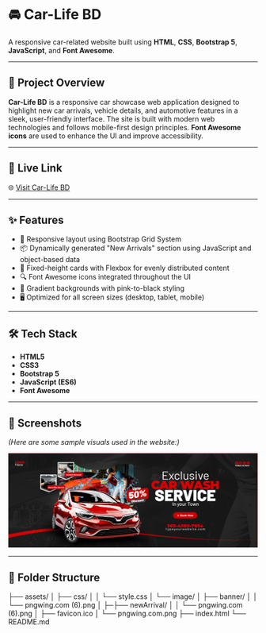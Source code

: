 # 🚘 Car-Life BD

A responsive car-related website built using **HTML**, **CSS**, **Bootstrap 5**, **JavaScript**, and **Font Awesome**.

---

## 🔧 Project Overview

**Car-Life BD** is a responsive car showcase web application designed to highlight new car arrivals, vehicle details, and automotive features in a sleek, user-friendly interface. The site is built with modern web technologies and follows mobile-first design principles. **Font Awesome icons** are used to enhance the UI and improve accessibility.

---

## 🔗 Live Link

🌐 [Visit Car-Life BD](https://ah-sunny.github.io/Car-life-BD-bootstrap-project-/)

> 

---

## ✨ Features

- 🚗 Responsive layout using Bootstrap Grid System
- 📦 Dynamically generated "New Arrivals" section using JavaScript and object-based data
- 🎨 Fixed-height cards with Flexbox for evenly distributed content
- 🔍 Font Awesome icons integrated throughout the UI
- 🌈 Gradient backgrounds with pink-to-black styling
- 🖥️ Optimized for all screen sizes (desktop, tablet, mobile)

---

## 🛠️ Tech Stack

- **HTML5**
- **CSS3**
- **Bootstrap 5**
- **JavaScript (ES6)**
- **Font Awesome**

---

## 📸 Screenshots

*(Here are some sample visuals used in the website:)*

![Banner 1](assets/image/banner/e7dac912-9e2b-4c78-9df8-b2922a67335e.jpg)

---

## 📁 Folder Structure

├── assets/
│ ├── css/
│ │ └── style.css
│ └── image/
│ ├── banner/
│ │ └── pngwing.com (6).png
│ ├─├── newArrival/
│ │ └── pngwing.com (6).png
│ ├── favicon.ico
│ └── pngwing.com.png
├── index.html
└── README.md